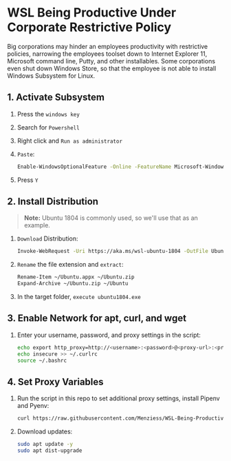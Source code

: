 # WSL Being Productive Under Corporate Restrictive Policy

Big corporations may hinder an employees productivity with restrictive policies, narrowing the employees toolset down to Internet Explorer 11, Microsoft command line, Putty, and other installables. Some corporations even shut down Windows Store, so that the employee is not able to install Windows Subsystem for Linux.

## 1. Activate Subsystem

1. Press the `windows key`
1. Search for `Powershell`
1. Right click and `Run as administrator`
1. `Paste`:

    ```bash
    Enable-WindowsOptionalFeature -Online -FeatureName Microsoft-Windows-Subsystem-Linux
    ```

1. Press `Y`

## 2. Install Distribution

> **Note:** Ubuntu 1804 is commonly used, so we'll use that as an example.

1. `Download` Distribution:

    ```bash
    Invoke-WebRequest -Uri https://aka.ms/wsl-ubuntu-1804 -OutFile Ubuntu.appx -UseBasicParsing
    ```

1. `Rename` the file extension and `extract`:

    ```bash
    Rename-Item ~/Ubuntu.appx ~/Ubuntu.zip
    Expand-Archive ~/Ubuntu.zip ~/Ubuntu
    ```

1. In the target folder, `execute ubuntu1804.exe`

## 3. Enable Network for apt, curl, and wget

1. Enter your username, password, and proxy settings in the script:

    ```bash
    echo export http_proxy=http://<username>:<password>@<proxy-url>:<proxy-port>/ >> ~/.bashrc
    echo insecure >> ~/.curlrc
    source ~/.bashrc
    ```
    
## 4. Set Proxy Variables

1. Run the script in this repo to set additional proxy settings, install Pipenv and Pyenv:

    ```bash
    curl https://raw.githubusercontent.com/Menziess/WSL-Being-Productive-Under-Corporate-Restrictive-Policy/master/mad_scientist.sh | bash
    ```
    
1. Download updates:

    ```bash
    sudo apt update -y
    sudo apt dist-upgrade
    ```
